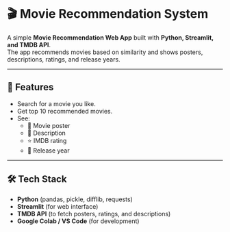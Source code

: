 # 🎬 Movie Recommendation System

A simple **Movie Recommendation Web App** built with **Python, Streamlit, and TMDB API**.  
The app recommends movies based on similarity and shows posters, descriptions, ratings, and release years.

---

## 🚀 Features
- Search for a movie you like.
- Get top 10 recommended movies.
- See:
  - 🎥 Movie poster  
  - 📝 Description  
  - ⭐ IMDB rating  
  - 📅 Release year  

---

## 🛠️ Tech Stack
- **Python** (pandas, pickle, difflib, requests)
- **Streamlit** (for web interface)
- **TMDB API** (to fetch posters, ratings, and descriptions)
- **Google Colab / VS Code** (for development)

